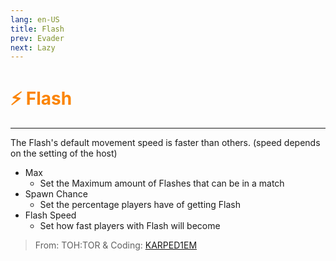 ```yaml
---
lang: en-US
title: Flash
prev: Evader
next: Lazy
---
```


# <font color=#fb8404>⚡ <b>Flash</b></font> <Badge text="Helpful" type="tip" vertical="middle"/>
---

The Flash's default movement speed is faster than others. (speed depends on the setting of the host)
* Max
  * Set the Maximum amount of Flashes that can be in a match
* Spawn Chance
  * Set the percentage players have of getting Flash
* Flash Speed
  * Set how fast players with Flash will become

> From: TOH:TOR & Coding: [KARPED1EM](#)
